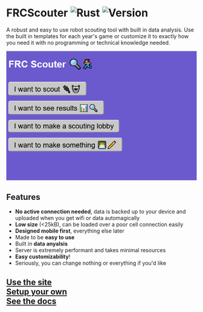 FRCScouter
![Rust](https://github.com/hopkinstechnocrats/FRCScouter/workflows/Rust/badge.svg)
![Version](https://img.shields.io/github/v/tag/hopkinstechnocrats/FRCScouter?color=yellow&label=Version)
===
A robust and easy to use robot scouting tool with built in data analysis. Use the built in templates for each year's game or customize it to exactly how you need it with no programming or technical knowledge needed.

![Homepage](https://github.com/hopkinstechnocrats/FRCScouter/blob/netcode-5/docs/img.png)

Features
---
 - **No active connection needed**, data is backed up to your device and uploaded when you get wifi or data automagically
 - **Low size** (<25kB), can be loaded over a poor cell connection easily
 - **Designed mobile first**, everything else later
 - Made to be **easy to use**
 - Built in **data anyalsis**
 - Server is extremely performant and takes minimal resources
 - **Easy customizability**!
 - Seriously, you can change nothing or everything if you'd like

[Use the site](http://scouting.technocrats2239.org/)  
[Setup your own](https://github.com/hopkinstechnocrats/FRCScouter/blob/netcode-5/docs/run-local.md)  
[See the docs](https://github.com/hopkinstechnocrats/FRCScouter/blob/netcode-5/docs/index.md)
-

